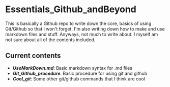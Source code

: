 # Essentials_Github_andBeyond

This is basically a Github repo to write down the core, basics of using Git/Github so that I won't forget.
I'm also writing down how to make and use markdown files and stuff. Anyways, not much to write about. I myself
am not sure about all of the contents included.

## Current contents
- ***UseMarkDown.md***: Basic markdown syntax for .md files
- ***Git_Github_procedure***: Basic procedure for using git and github
- ***Cool_git***: Some other git/github commands that I think are cool